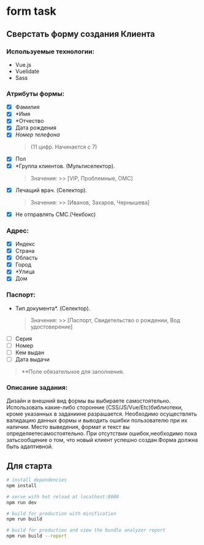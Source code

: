 # form task
## Сверстать форму создания Клиента

### Используемые технологии:
 * Vue.js
 * Vuelidate 
 * Sass
 ### Атрибуты формы:
 - [x] Фамилия
 - [x] *Имя
 - [x] *Отчество 
 - [x] Дата рождения
 - [x] *Номер телефона*
    > (11 цифр. Начинается с 7)
 - [x] Пол 
 - [x] *Группа клиентов. (Мультиселектор). 
    > Значения: 
        >> [VIP, Проблемные, ОМС]
 - [x] Лечащий врач. (Cелектор). 
    > Значения: 
        >> [Иванов, Захаров, Чернышева]
 - [x] Не отправлять СМС.(Чекбокс)
 ### Адрес:
 - [x] Индекс
 - [x] Страна
 - [x] Область
 - [x] Город
 - [x] *Улица
 - [x] Дом 
 ### Паспорт:
 - Тип документа*. (Cелектор). 
    > Значения: 
        >> [Паспорт, Свидетельство о рождении, Вод удостоверение]
 - [ ] Серия
 - [ ] Номер
 - [ ] Кем выдан 
 - [ ] Дата выдачи

 > **Поле обязательное для заполнения.
 ### Описание задания:
 Дизайн и внешний вид формы вы выбираете самостоятельно.
 Использовать какие-либо сторонние (CSS/JS/Vue/Etc)библиотеки, кроме указанных в заданиине разрашается. 
 Необходимо осуществлять валидацию данных формы и выводить ошибки пользователю при их наличии. Место выведения, формат и текст    вы определяетесамостоятельно.
 При отсутствии ошибок,необходимо пока  затьсообщение о том, что новый клиент успешно создан.Форма должна быть адаптивной.

## Для старта

``` bash
# install dependencies
npm install

# serve with hot reload at localhost:8080
npm run dev

# build for production with minification
npm run build

# build for production and view the bundle analyzer report
npm run build --report

